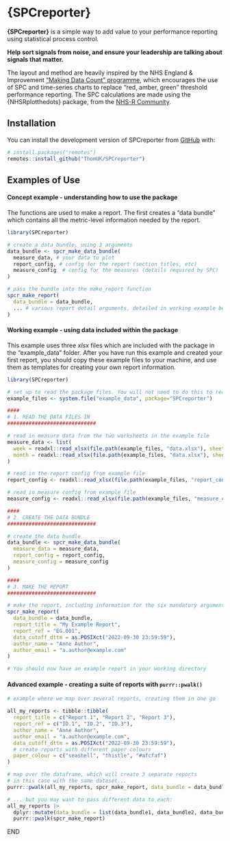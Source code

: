 
<!-- README.md is generated from README.Rmd. Please edit that file -->

# {SPCreporter}

**{SPCreporter}** is a simple way to add value to your performance
reporting using statistical process control.

**Help sort signals from noise, and ensure your leadership are talking
about signals that matter.**

The layout and method are heavily inspired by the NHS England &
Improvement [“Making Data Count”
programme](https://bmjleader.bmj.com/content/5/4/252), which encourages
the use of SPC and time-series charts to replace “red, amber, green”
threshold performance reporting. The SPC calculations are made using the
{NHSRplotthedots} package, from the [NHS-R
Community](https://nhsrcommunity.com/).

## Installation

You can install the development version of SPCreporter from
[GitHub](https://github.com/ThomUK/SPCreporter) with:

``` r
# install.packages("remotes")
remotes::install_github("ThomUK/SPCreporter")
```

## Examples of Use

#### Concept example - understanding how to use the package

The functions are used to make a report. The first creates a “data
bundle” which contains all the metric-level information needed by the
report.

``` r
library(SPCreporter)

# create a data_bundle, using 3 arguments
data_bundle <- spcr_make_data_bundle(
  measure_data, # your data to plot
  report_config, # config for the report (section titles, etc)
  measure_config  # config for the measures (details required by SPC)
)

# pass the bundle into the make_report function
spcr_make_report(
  data_bundle = data_bundle,
  ... # various report detail arguments, detailed in working example below
)
```

#### Working example - using data included within the package

This example uses three *xlsx* files which are included with the package
in the “example_data” folder. After you have run this example and
created your first report, you should copy these example files to your
machine, and use them as templates for creating your own report
information.

``` r
library(SPCreporter)

# set up to read the package files. You will not need to do this to read your own data.
example_files <- system.file("example_data", package="SPCreporter")

####
# 1. READ THE DATA FILES IN
#############################

# read in measure data from the two worksheets in the example file
measure_data <- list(
  week = readxl::read_xlsx(file.path(example_files, "data.xlsx"), sheet = "week"),
  month = readxl::read_xlsx(file.path(example_files, "data.xlsx"), sheet = "month")
)

# read in the report config from example file
report_config <- readxl::read_xlsx(file.path(example_files, "report_config.xlsx"))

# read in measure config from example file
measure_config <- readxl::read_xlsx(file.path(example_files, "measure_config.xlsx"))

####
# 2. CREATE THE DATA BUNDLE
#############################

# create the data bundle
data_bundle <- spcr_make_data_bundle(
  measure_data = measure_data, 
  report_config = report_config,
  measure_config = measure_config 
)

####
# 3. MAKE THE REPORT
#############################

# make the report, including information for the six mandatory arguments.
spcr_make_report(
  data_bundle = data_bundle,
  report_title = "My Example Report",
  report_ref = "EG.001",
  data_cutoff_dttm = as.POSIXct("2022-09-30 23:59:59"),
  author_name = "Anne Author",
  author_email = "a.author@example.com"
)

# You should now have an example report in your working directory
```

#### Advanced example - creating a suite of reports with `purrr::pwalk()`

``` r
# example where we map over several reports, creating them in one go

all_my_reports <- tibble::tibble(
  report_title = c("Report 1", "Report 2", "Report 3"),
  report_ref = c("ID.1", "ID.2", "ID.3"),
  author_name = "Anne Author",
  author_email = "a.author@example.com",
  data_cutoff_dttm = as.POSIXct("2022-09-30 23:59:59"),
  # create reports with different paper colours
  paper_colour = c("seashell", "thistle", "#afcfaf")
)

# map over the dataframe, which will create 3 separate reports
# in this case with the same dataset...
purrr::pwalk(all_my_reports, spcr_make_report, data_bundle = data_bundle)

# ... but you may want to pass different data to each:
all_my_reports |>
  dplyr::mutate(data_bundle = list(data_bundle1, data_bundle2, data_bundle3)) |>
  purrr::pwalk(spcr_make_report)
```

END
